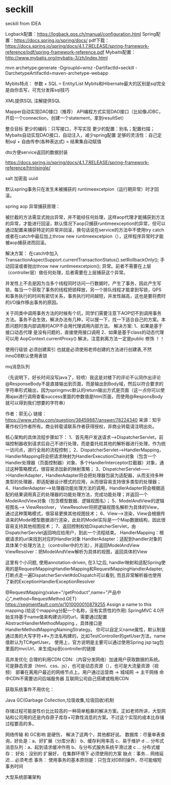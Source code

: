 # seckill
seckill from IDEA

Logback配置：https://logback.qos.ch/manual/configuration.html
Spring配置：https://docs.spring.io/spring/docs/ 
pdf下载：https://docs.spring.io/spring/docs/4.1.7.RELEASE/spring-framework-reference/pdf/spring-framework-reference.pdf
Mybaits配置：http://www.mybatis.org/mybatis-3/zh/index.html


mvn archetype:generate -DgroupId=wmz -DartifactId=seckill -DarchetypeArtifactId=maven-archetype-webapp

Mybits特点：
参数 + SQL = Entity/List
Mybits和Hibernate最大的区别是sql完全是由你去写，可充分发挥sql技巧

XML提供SQL
注解提供SQL

Mapper自动实现DAO接口（推荐）
API编程方式实现DAO接口（比如像JDBC，开启一个connection，创建一个statement，拿到resultSet）

整合目标
更少的编码：只写接口，不写实现
更少的配置：别名；配置扫描；Mybaits自动实现DAO接口，自动注入，减少spring配置
足够的灵活性：自己定制sql + 自由传参(各种表达式) = 结果集自动赋值

dto方便service返回的数据封装

https://docs.spring.io/spring/docs/4.1.7.RELEASE/spring-framework-reference/htmlsingle/

salt 加密盐
uuid 

默认spring事务只在发生未被捕获的 runtimeexcetpion（运行期异常）时才回滚。

spring aop  异常捕获原理：

被拦截的方法需显式抛出异常，并不能经任何处理，这样aop代理才能捕获到方法的异常，才能进行回滚，默认情况下aop只捕获runtimeexception的异常，但可以通过配置来捕获特定的异常并回滚，换句话说在service的方法中不使用try catch 或者在catch中最后加上throw new runtimeexcetpion（），这样程序异常时才能被aop捕获进而回滚。

解决方案：
在catch中加入TransactionAspectSupport.currentTransactionStatus().setRollbackOnly();
手动回滚或者抛出throw new runtimeexcetpion();
异常。前者不需要在上层（controller层）做任何处理，后者需要在上层捕获这个异常。

并发性上不去是因为当多个线程同时访问一行数据时，产生了事务，因此产生写锁，每当一个获取了事务的线程把锁释放，另一个排队线程才能拿到写锁，QPS和事务执行的时间有密切关系，事务执行时间越短，并发性越高，这也是要将费时的I/O操作移出事务的原因。

关于同类中调用事务方法的时候有个坑，同学们需要注意下AOP切不到调用事务方法。事务不会生效，解决办法有几种，可以搜一下，找一下适合自己的方案。本质问题时类内部调用时AOP不会用代理调用内部方法。
解决方案:
1、如果是基于接口动态代理 是没有问题的，直接使用接口调用
2、如果是基于class的动态代理 可以用 AopContext.currentProxy()  解决，注意剥离方法一定是public 修饰 ！！

使用行级锁 必须创建索引 也就是必须使用老师创建的方法进行创建表,不然innoDB默认使用表锁

mq消息队列

（先说明下，好长时间没写java了，轻喷）我这是对楼下的评论不认同作出评论@ResponseBody不是直接输出到页面，而是输出到Body域，然后以符合要求的字符串形式输出，因为springmvc默认的return输出方式是页面（这一点你可以使用ajax进行调用查看success里面的参数值是html页面，而使用@ResponsBody就可以得到我们想要的字符串）

作者：郭无心
链接：https://www.zhihu.com/question/38459887/answer/78224340
来源：知乎
著作权归作者所有。商业转载请联系作者获得授权，非商业转载请注明出处。

核心架构的具体流程步骤如下：
1、首先用户发送请求——>DispatcherServlet，前端控制器收到请求后自己不进行处理，而是委托给其他的解析器进行处理，作为统一访问点，进行全局的流程控制；
2、DispatcherServlet——>HandlerMapping， HandlerMapping将会把请求映射为HandlerExecutionChain对象（包含一个Handler处理器（页面控制器）对象、多个HandlerInterceptor拦截器）对象，通过这种策略模式，很容易添加新的映射策略；
3、DispatcherServlet——>HandlerAdapter，HandlerAdapter将会把处理器包装为适配器，从而支持多种类型的处理器，即适配器设计模式的应用，从而很容易支持很多类型的处理器；
4、HandlerAdapter——>处理器功能处理方法的调用，HandlerAdapter将会根据适配的结果调用真正的处理器的功能处理方法，完成功能处理；并返回一个ModelAndView对象（包含模型数据、逻辑视图名）；
5、ModelAndView的逻辑视图名——> ViewResolver， ViewResolver将把逻辑视图名解析为具体的View，通过这种策略模式，很容易更换其他视图技术；
6、View——>渲染，View会根据传进来的Model模型数据进行渲染，此处的Model实际是一个Map数据结构，因此很容易支持其他视图技术；
7、返回控制权给DispatcherServlet，由DispatcherServlet返回响应给用户，到此一个流程结束。
HandlerMapping：根据请求的url来找到对应的Handler对象
HandlerAdapter：适配到handler对象的具体某个处理方法上（controller中的方法），并返回ModelAndView
ViewResolver：把ModelAndView解析为具体的视图，返回具体的View

这里有个小问题, 使用annotation-driven, 在3.1之后, handler映射和适配Spring使用的是RequestMappingHandlerMapping和RequestMappingHandlerAdapter, 打断点走一遍DispatcherServlet#doDispatch可以看到, 而且异常解析器也使用了新的ExceptionHandlerExceptionResolver

@RequestMapping(value="/getProduct",name="产品中心",method=RequestMethod.GET)
https://segmentfault.com/q/1010000010879255
Assign a name to this mapping.(给这个mapping分配一个名称，没有实质性的作用)
SpringMVC 4.0开始支持基于name值来构建访问的url，需要通过配置AbstractHandlerMethodMapping.，具体接口是HandlerMethodMappingNamingStrategy。
你可以自定义name属性，默认制是通过类的大写字符+#+方法名构建的，比如TestController的getUser方法，name值默认为TC#getUser。
使用上，官方说明是主要可以通过使用Spring jsp tag包里面的mvcUrl，来生成jsp到controller的链接


高并发优化
合理的利用CDN
CDN:（内容分发网络）加速用户获取数据的系统。可是静态资源（html、css、js），也可是动态资源（），也可是大流量资源（视频）
部署在离用户最近的网络节点上。用户通过运营商 -> 城域网 -> 主干网络
命中CDN不需要访问后端服务器
互联网公司自己搭建或租用CDN

获取系统事件不用优化：

Java GC(Garbage Collection,垃圾收集,垃圾回收)机制

存储过程可能是性价比比较高的一种简单粗暴的解决方案。正如老师所讲，大型网站和公司用的还是内存原子库存+可靠性消息的方案。不过这个实现的成本比存储过程要高的多。

网络传输 和 GC影响 是硬伤， 解决了这两个，其他都好说。
数据库：尽量单表查询，好处是：a、好扩展（分库分表）  b、缓存利用率高   c、易于维护  d ...
分布式消息队列：a、起到请求缓冲作用  b、与分布式服务系统平滑过渡   c ...
分布式缓存： 好处：没别的 扩展好， 在集群环境下 必须使用的方案   缺点：事务...   网络延迟...  必须考虑
事务： 使用事务的基本原则是：只包含对DB的操作，尽可能缩短事务时间

大型系统部署架构


